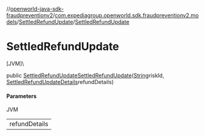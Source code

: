 //[openworld-java-sdk-fraudpreventionv2](../../../index.md)/[com.expediagroup.openworld.sdk.fraudpreventionv2.models](../index.md)/[SettledRefundUpdate](index.md)/[SettledRefundUpdate](-settled-refund-update.md)

# SettledRefundUpdate

[JVM]\

public [SettledRefundUpdate](index.md)[SettledRefundUpdate](-settled-refund-update.md)([String](https://docs.oracle.com/javase/8/docs/api/java/lang/String.html)riskId, [SettledRefundUpdateDetails](../-settled-refund-update-details/index.md)refundDetails)

#### Parameters

JVM

| |
|---|
| refundDetails |
